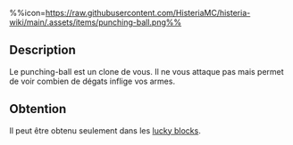 %%icon=https://raw.githubusercontent.com/HisteriaMC/histeria-wiki/main/.assets/items/punching-ball.png%%

## Description
Le punching-ball est un clone de vous. Il ne vous attaque pas mais permet de voir combien de dégats inflige vos armes.

## Obtention 
Il peut être obtenu seulement dans les [lucky blocks](https://histeria.fr/wiki/blocs/lucky-block).
